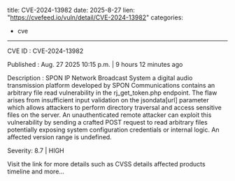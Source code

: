  
title: CVE-2024-13982
date: 2025-8-27
lien: "https://cvefeed.io/vuln/detail/CVE-2024-13982"
categories:
  - cve
---

CVE ID : CVE-2024-13982

Published :  Aug. 27
2025
10:15 p.m. | 9 hours
12 minutes ago

Description : SPON IP Network Broadcast System
a digital audio transmission platform developed by SPON Communications
contains an arbitrary file read vulnerability in the rj_get_token.php endpoint. The flaw arises from insufficient input validation on the jsondata[url] parameter
which allows attackers to perform directory traversal and access sensitive files on the server. An unauthenticated remote attacker can exploit this vulnerability by sending a crafted POST request to read arbitrary files
potentially exposing system configuration
credentials
or internal logic. An affected version range is undefined.

Severity: 8.7 | HIGH

Visit the link for more details
such as CVSS details
affected products
timeline
and more...
